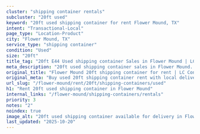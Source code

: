 ```yaml
---
cluster: "shipping container rentals"
subcluster: "20ft used"
keyword: "20ft used shipping container for rent Flower Mound, TX"
intent: "Transactional-Local"
page_type: "Location-Product"
city: "Flower Mound, TX"
service_type: "shipping container"
condition: "Used"
size: "20ft"
title_tag: "20ft E44 Used shipping container Sales in Flower Mound | LC Container"
meta_description: "20ft used shipping container sales in Flower Mound. Fast delivery, competitive pricing. Serving shipping containers area. Quote ID: YFX. Call (214) 524-4168 for your free quote today."
original_title: "Flower Mound 20ft shipping container for rent | LC Container"
original_meta: "Buy used 20ft shipping container rent with local delivery in Flower Mound, TX. LC Container — local Since 2003. Request a fast quote today."
url_slug: "/flower-mound/rent/20ft/shipping-containers/used"
h1: "Rent 20ft used shipping container in Flower Mound"
internal_links: "/flower-mound/shipping-containers/rentals"
priority: 3
notes: "2"
noindex: true
image_alt: "20ft used shipping container available for delivery in Flower Mound"
last_updated: "2025-10-20"
---
```


<!-- TODO: Add unique city/inventory copy, images, and internal links here. -->
